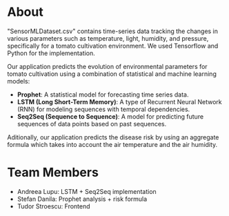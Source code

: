# About
"SensorMLDataset.csv" contains time-series data tracking the changes in various parameters such as temperature, light, humidity, and pressure, specifically for a tomato cultivation environment.
We used Tensorflow and Python for the implementation.


Our application predicts the evolution of environmental parameters for tomato cultivation using a combination of statistical and machine learning models:
- **Prophet**: A statistical model for forecasting time series data.
- **LSTM (Long Short-Term Memory)**: A type of Recurrent Neural Network (RNN) for modeling sequences with temporal dependencies.
- **Seq2Seq (Sequence to Sequence)**: A model for predicting future sequences of data points based on past sequences.

Aditionally, our application predicts the disease risk by using an aggregate formula which takes into account the air temperature and the air humidity.

# Team Members

- Andreea Lupu: LSTM + Seq2Seq implementation
- Stefan Danila: Prophet analysis + risk formula
- Tudor Stroescu: Frontend 
